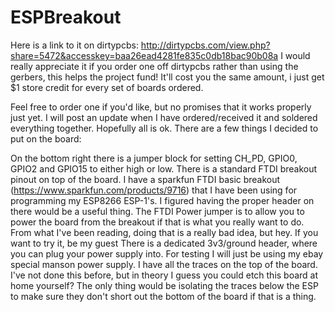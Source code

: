 # ESPBreakout

Here is a link to it on dirtypcbs: http://dirtypcbs.com/view.php?share=5472&accesskey=baa26ead4281fe835c0db18bac90b08a
I would really appreciate it if you order one off dirtypcbs rather than using the gerbers, this helps the project fund! It'll cost you the same amount, i just get $1 store credit for every set of boards ordered.

Feel free to order one if you'd like, but no promises that it works properly just yet. I will post an update when I have ordered/received it and soldered everything together. Hopefully all is ok. There are a few things I decided to put on the board:

On the bottom right there is a jumper block for setting CH_PD, GPIO0, GPIO2 and GPIO15 to either high or low.
There is a standard FTDI breakout pinout on top of the board. I have a sparkfun FTDI basic breakout (https://www.sparkfun.com/products/9716) that I have been using for programming my ESP8266 ESP-1's. I figured having the proper header on there would be a useful thing.
The FTDI Power jumper is to allow you to power the board from the breakout if that is what you really want to do. From what I've been reading, doing that is a really bad idea, but hey. If you want to try it, be my guest
There is a dedicated 3v3/ground header, where you can plug your power supply into. For testing I will just be using my ebay special manson power supply.
I have all the traces on the top of the board. I've not done this before, but in theory I guess you could etch this board at home yourself? The only thing would be isolating the traces below the ESP to make sure they don't short out the bottom of the board if that is a thing.